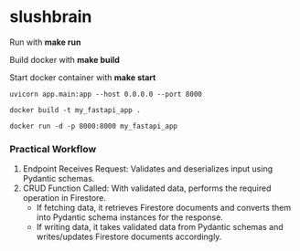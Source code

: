 # slushbrain

Run with **make run**

Build docker with **make build**

Start docker container with **make start**
```
uvicorn app.main:app --host 0.0.0.0 --port 8000

docker build -t my_fastapi_app .

docker run -d -p 8000:8000 my_fastapi_app
```

### Practical Workflow
1. Endpoint Receives Request: Validates and deserializes input using Pydantic schemas.
2. CRUD Function Called: With validated data, performs the required operation in Firestore.
    - If fetching data, it retrieves Firestore documents and converts them into Pydantic schema instances for the response.
    - If writing data, it takes validated data from Pydantic schemas and writes/updates Firestore documents accordingly.



